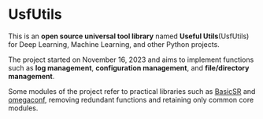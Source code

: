# UsfUtils

This is an **open source universal tool library** named **Useful Utils**(UsfUtils) for Deep Learning, Machine Learning, and other Python projects.

The project started on November 16, 2023 and aims to implement functions such as **log management**, **configuration management**, and **file/directory management**.

Some modules of the project refer to practical libraries such as [BasicSR](https://github.com/XPixelGroup/BasicSR.git) and [omegaconf](https://github.com/omry/omegaconf.git), removing redundant functions and retaining only common core modules.
